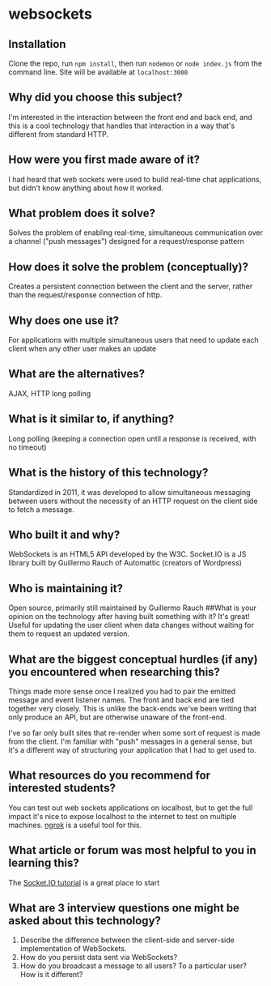 # websockets
## Installation
  Clone the repo, run `npm install`, then run `nodemon` or `node index.js` from the command line. Site will be available at `localhost:3000`

## Why did you choose this subject?
  I'm interested in the interaction between the front end and back end, and this is a cool technology that handles that interaction in a way that's different from standard HTTP.
## How were you first made aware of it?
  I had heard that web sockets were used to build real-time chat applications, but didn't know anything about how it worked.
## What problem does it solve?
  Solves the problem of enabling real-time, simultaneous communication over a channel ("push messages") designed for a request/response pattern
## How does it solve the problem (conceptually)?
  Creates a persistent connection between the client and the server, rather than the request/response connection of http.
## Why does one use it?
  For applications with multiple simultaneous users that need to update each client when any other user makes an update
## What are the alternatives?
  AJAX, HTTP long polling
## What is it similar to, if anything?
  Long polling (keeping a connection open until a response is received, with no timeout)
## What is the history of this technology?
  Standardized in 2011, it was developed to allow simultaneous messaging between users without the necessity of an HTTP request on the client side to fetch a message.
## Who built it and why?
  WebSockets is an HTML5 API developed by the W3C. Socket.IO is a JS library built by Guillermo Rauch of Automattic (creators of Wordpress)
## Who is maintaining it?
  Open source, primarily still maintained by Guillermo Rauch
##What is your opinion on the technology after having built something with it?
  It's great! Useful for updating the user client when data changes without waiting for them to request an updated version.
## What are the biggest conceptual hurdles (if any) you encountered when researching this?
  Things made more sense once I realized you had to pair the emitted message and event listener names. The front and back end are tied together very closely. This is unlike the back-ends we've been writing that only produce an API, but are otherwise unaware of the front-end.

  I've so far only built sites that re-render when some sort of request is made from the client. I'm familiar with "push" messages in a general sense, but it's a different way of structuring your application that I had to get used to.
## What resources do you recommend for interested students?
  You can test out web sockets applications on localhost, but to get the full impact it's nice to expose localhost to the internet to test on multiple machines. [ngrok](https://ngrok.com/) is a useful tool for this.
## What article or forum was most helpful to you in learning this?
  The [Socket.IO tutorial](http://socket.io/get-started/chat/) is a great place to start
## What are 3 interview questions one might be asked about this technology?
1. Describe the difference between the client-side and server-side implementation of WebSockets.
2. How do you persist data sent via WebSockets?
3. How do you broadcast a message to all users? To a particular user? How is it different?
